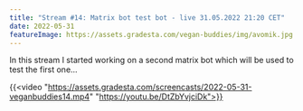 ```yaml
---
title: "Stream #14: Matrix bot test bot - live 31.05.2022 21:20 CET"
date: 2022-05-31
featureImage: https://assets.gradesta.com/vegan-buddies/img/avomik.jpg
---
```


In this stream I started working on a second matrix bot which will be used to test the first one...

{{<video "https://assets.gradesta.com/screencasts/2022-05-31-veganbuddies14.mp4" "https://youtu.be/DtZbYvjciDk">}}
